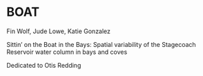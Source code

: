 # BOAT
Fin Wolf, Jude Lowe, Katie Gonzalez

Sittin’ on the Boat in the Bays: Spatial variability of the Stagecoach Reservoir water column in bays and coves

Dedicated to Otis Redding
